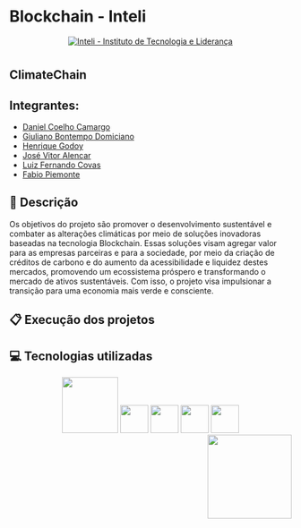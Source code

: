 # Blockchain - Inteli  

<p align="center">
<a href= "https://www.inteli.edu.br/"><img src="https://www.inteli.edu.br/wp-content/uploads/2021/08/20172028/marca_1-2.png" alt="Inteli - Instituto de Tecnologia e Liderança" border="0"></a>
</p>

# 

## ClimateChain 

## Integrantes: 
- <a href="https://www.linkedin.com/in/daniel-camargo-03562920b/">Daniel Coelho Camargo</a>
- <a href="https://www.linkedin.com/in/giuliano-bontempo-domiciano-5b5766212/">Giuliano Bontempo Domiciano</a>
- <a href="https://www.linkedin.com/in/henrique-godoy-879138252/">Henrique Godoy</a>
- <a href="https://www.linkedin.com/in/jos%C3%A9-vitor-alencar-161243211/">José Vitor Alencar</a>
- <a href="https://www.linkedin.com/in/lfcovas97/">Luiz Fernando Covas</a> 
- <a href="https://www.linkedin.com/in/fabio-piemonte-823a65211/">Fabio Piemonte</a>

## 📝 Descrição
Os objetivos do projeto são promover o desenvolvimento sustentável e combater as alterações climáticas por meio de soluções inovadoras baseadas na tecnologia Blockchain. Essas soluções visam agregar valor para as empresas parceiras e para a sociedade, por meio da criação de créditos de carbono e do aumento da acessibilidade e liquidez destes mercados, promovendo um ecossistema próspero e transformando o mercado de ativos sustentáveis. Com isso, o projeto visa impulsionar a transição para uma economia mais verde e consciente.

## 📋 Execução dos projetos

## 💻 Tecnologias utilizadas
<div align="center">
  <img width=100 src="https://quolum.com/blog/wp-content/uploads/2023/01/coverimage.png"> 
  <img width=50 src="https://essp.nasa.gov/essp/wp-content/uploads/sites/153/2020/09/gedi-ecosystem-lidar.jpg">
  <img width=50 src="https://colab.research.google.com/img/colab_favicon_256px.png">
  <img width=50 src="https://solidity-portuguese.readthedocs.io/pt/latest/_images/logo.svg">
  <img width=50 src="https://logowik.com/content/uploads/images/visual-studio-code7642.jpg">
</div>

<img align="right" height="150" src="https://media.giphy.com/media/qgQUggAC3Pfv687qPC/giphy.gif"  />
